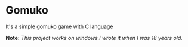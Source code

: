 # Gomuko
It's a simple gomuko game with C language

**Note:**  _This project works on windows.I wrote it when I was 18 years old._

